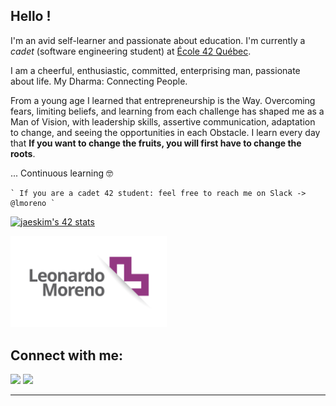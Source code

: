 ## Hello !

I'm an avid self-learner and passionate about education. I'm currently a _cadet_  (software engineering student) at [École 42 Québec](https://42quebec.com).

I am a cheerful, enthusiastic, committed, enterprising man, passionate about life. My Dharma: Connecting People.

From a young age I learned that entrepreneurship is the Way. Overcoming fears, limiting beliefs, and learning from each challenge has shaped me as a Man of Vision, with leadership skills, assertive communication, adaptation to change, and seeing the opportunities in each Obstacle. I learn every day that **If you want to change the fruits, you will first have to change the roots**.

... Continuous learning 🤓

	` If you are a cadet 42 student: feel free to reach me on Slack -> @lmoreno `

[![jaeskim's 42 stats](https://badge42.herokuapp.com/api/stats/lmoreno)](https://42quebec.com)

[<img src="https://raw.githubusercontent.com/LeonMoreno/LeonMoreno/master/img/leo.png" width="250px">](https://42quebec.com)

## Connect with me:

[<img src="https://img.shields.io/twitter/url?color=blue&label=Linkedin&style=for-the-badge&url=https%3A%2F%2Fwww.linkedin.com%2Fin%2FLeonMoreno%2F"/>](https://www.linkedin.com/in/LeonMoreno/) [<img src="https://img.shields.io/twitter/url?label=twitter&style=for-the-badge&url=https%3A%2F%2Ftwitter.com%2FLeonMoreno_me"/>](https://twitter.com/LeonMoreno_me)








---
